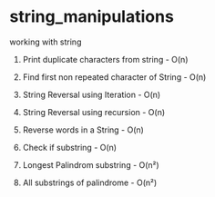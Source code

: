 # string_manipulations
working with string

1. Print duplicate characters from string  - O(n)

2. Find first non repeated character of String  - O(n)

3. String Reversal using Iteration - O(n)

4. String Reversal using recursion - O(n)

5. Reverse words in a String - O(n)

6. Check if substring - O(n)

7. Longest Palindrom substring - O(n²)

8. All substrings of palindrome - O(n²)

